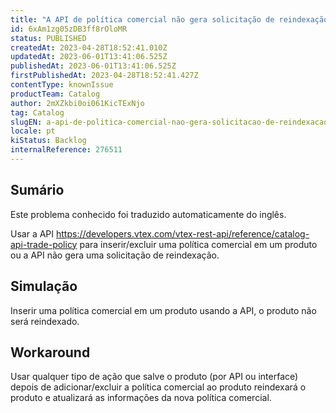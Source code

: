 ```yaml
---
title: "A API de política comercial não gera solicitação de reindexação"
id: 6xAm1zg05zDB3ff8rOloMR
status: PUBLISHED
createdAt: 2023-04-28T18:52:41.010Z
updatedAt: 2023-06-01T13:41:06.525Z
publishedAt: 2023-06-01T13:41:06.525Z
firstPublishedAt: 2023-04-28T18:52:41.427Z
contentType: knownIssue
productTeam: Catalog
author: 2mXZkbi0oi061KicTExNjo
tag: Catalog
slugEN: a-api-de-politica-comercial-nao-gera-solicitacao-de-reindexacao
locale: pt
kiStatus: Backlog
internalReference: 276511
---
```


## Sumário

<div class="alert alert-info">
  <p>Este problema conhecido foi traduzido automaticamente do inglês.</p>
</div>


Usar a API https://developers.vtex.com/vtex-rest-api/reference/catalog-api-trade-policy para inserir/excluir uma política comercial em um produto ou a API não gera uma solicitação de reindexação.

## Simulação


Inserir uma política comercial em um produto usando a API, o produto não será reindexado.

## Workaround


Usar qualquer tipo de ação que salve o produto (por API ou interface) depois de adicionar/excluir a política comercial ao produto reindexará o produto e atualizará as informações da nova política comercial.

